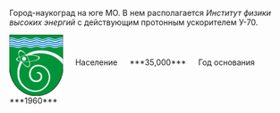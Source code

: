 <!--2021-11-26 01:25:14-->
Город-наукоград на юге МО. В нем располагается *Институт физики высоких энергий* с действующим протонным ускорителем У-70.

<span class="dt">
  <img src="Protvino.svg" align="middle" width="96px"> &emsp; 
<span class="dtc">
  Население &emsp; ***35,000*** &emsp;
  Год основания &emsp; ***1960***
</span>
</span>